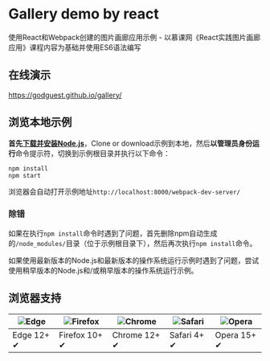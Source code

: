 # Gallery demo by react

使用React和Webpack创建的图片画廊应用示例 - 以慕课网《React实践图片画廊应用》课程内容为基础并使用ES6语法编写

## 在线演示

https://godguest.github.io/gallery/

## 浏览本地示例

**首先[下载并安装Node.js](https://nodejs.org/)**，Clone or download示例到本地，然后**以管理员身份运行**命令提示符，切换到示例根目录并执行以下命令：

```
npm install
npm start
```

浏览器会自动打开示例地址`http://localhost:8000/webpack-dev-server/`

### 除错

如果在执行`npm install`命令时遇到了问题，首先删除npm自动生成的`/node_modules/`目录（位于示例根目录下），然后再次执行`npm install`命令。

如果使用最新版本的Node.js和最新版本的操作系统运行示例时遇到了问题，尝试使用稍早版本的Node.js和/或稍早版本的操作系统运行示例。

## 浏览器支持

![Edge](https://github.com/alrra/browser-logos/blob/master/src/edge/edge_48x48.png) | ![Firefox](https://github.com/alrra/browser-logos/blob/master/src/firefox/firefox_48x48.png) | ![Chrome](https://github.com/alrra/browser-logos/blob/master/src/chrome/chrome_48x48.png) | ![Safari](https://github.com/alrra/browser-logos/blob/master/src/safari/safari_48x48.png) | ![Opera](https://github.com/alrra/browser-logos/blob/master/src/opera/opera_48x48.png)
--- | --- | --- | --- | ---
Edge 12+ ✔ | Firefox 10+ ✔ | Chrome 12+ ✔ | Safari 4+ ✔ | Opera 15+ ✔

